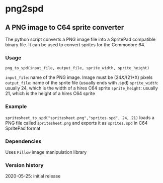 # png2spd

## A PNG image to C64 sprite converter

The python script converts a PNG image file into a SpritePad compatible binary file. It can be used to convert sprites for the Commodore 64.

### Usage
`png_to_spd(input_file, output_file, sprite_width, sprite_height)`

`input_file`: name of the PNG image. Image must be (24*X)*(21*X) pixels
`output_file`: name of the sprite file (usually ends with .spd)
`sprite_width`: usually 24, which is the width of a hires C64 sprite
`sprite_height`: usually 21, which is the height of a hires C64 sprite

### Example
`spritesheet_to_spd("spritesheet.png","sprites.spd", 24, 21)`
loads a PNG file called `spritesheet.png` and exports it as `sprites.spd` in C64 SpritePad format


### Dependencies
Uses `Pillow` image manipulation library


### Version history
2020-05-25: initial release
